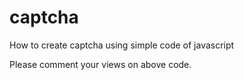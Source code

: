 # captcha
How to create  captcha using simple code of javascript


Please comment your views on above code. 
